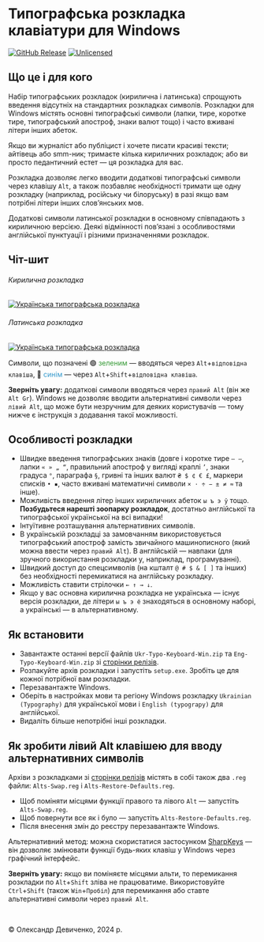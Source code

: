 # Типографська розкладка клавіатури для&#160;Windows
[![GitHub Release](https://img.shields.io/github/v/release/devich/typokbd)](https://github.com/devich/typokbd/releases/latest)
[![Unlicensed](https://img.shields.io/github/license/devich/typokbd?color=gold)](https://github.com/devich/typokbd/blob/main/LICENSE)


## Що це і для кого
Набір типографських розкладок (кирилична і латинська) спрощують введення відсутніх на стандартних розкладках символів. Розкладки для Windows містять основні типографські символи (лапки, тире, коротке тире, типографський апостроф, знаки валют тощо) і часто вживані літери інших абеток.

Якщо ви журналіст або публіцист і хочете писати красиві тексти; айтівець або smm-ник; тримаєте кілька кириличних розкладок; або ви просто педантичний естет — ця розкладка для вас.

Розкладка дозволяє легко вводити додаткові типографські символи через клавішу `Alt`, а також позбавляє необхідності тримати ще одну розкладку (наприклад, російську чи білоруську) в разі якщо вам потрібні літери інших слов’янських мов.

Додаткові символи латинської розкладки в основному співпадають з кириличною версією. Деякі відмінності пов’язані з особливостями англійської пунктуації і різними призначеннями розкладок.

## Чіт-шит
###### Кирилична розкладка
[![Українська типографська розкладка](assets/img/ukrainian-layout.png)](assets/img/ukrainian-layout.png)
###### Латинська розкладка
[![Українська типографська розкладка](assets/img/english-layout.png)](assets/img/english-layout.png)

Символи, що позначені <span class="ignore">🟢</span> <span style="color: #339933">зеленим</span> — вводяться через `Alt`+`відповідна клавіша`, <span class="ignore">🔵</span> <span style="color: #3399cc">синім</span> — через `Alt`+`Shift`+`відповідна клавіша`.

__Зверніть увагу:__ додаткові символи вводяться через `правий Alt` (він же `Alt Gr`). Windows не дозволяє вводити альтернативні символи через `лівий Alt`, що може бути незручним для деяких користувачів — тому нижче є інструкція з додавання такої можливості.


## Особливості розкладки
- Швидке введення типографських знаків (довге і коротке тире `— –`, лапки `« » „ “`, правильний апостроф у вигляді краплі `’`, знаки градуса `°`, параграфа `§`, гривні та інших валют `₴ $ ¢ € £`, маркери списків `• ▪`, часто вживані математичні символи `× ⋅ ÷ − ± ≠ ≈` та інше).
- Можливість введення літер інших кириличних абеток `ы ъ э ў` тощо. __Позбудьтеся нарешті зоопарку розкладок__, достатньо англійської та типографської української на всі випадки!
- Інтуїтивне розташування альтернативних символів.
- В українській розкладці за замовчанням використовується типографський апостроф замість звичайного машинописного (який можна ввести через `правий Alt`). В англійській — навпаки (для зручного використання розкладки у, наприклад, програмуванні).
- Швидкий доступ до спецсимволів (на кшталт `@ # $ & [ ]` та інших) без необхідності перемикатися на англійську розкладку.
- Можливість ставити стрілочки `← ↑ → ↓`.
- Якщо у вас основна кирилична розкладка не українська — існує версія розкладки, де літери `ы ъ э ё` знаходяться в основному наборі, а українські — в альтернативному.


## Як встановити
- Завантажте останні версії файлів `Ukr-Typo-Keyboard-Win.zip` та `Eng-Typo-Keyboard-Win.zip` зі [сторінки релізів](https://github.com/devich/typokbd/releases/latest).
- Розпакуйте архів розкладки і запустіть `setup.exe`. Зробіть це для кожної потрібної вам розкладки.
- Перезавантажте Windows.
- Оберіть в настройках мови та регіону Windows розкладку `Ukrainian (Typography)` для української мови і `English (typograpy)` для англійської.
- Видаліть більше непотрібні інші розкладки.


## Як зробити лівий Alt клавішею для вводу альтернативних символів
Архіви з розкладками зі [сторінки релізів](https://github.com/devich/typokbd/releases/latest) містять в собі також два `.reg` файли: `Alts-Swap.reg` і `Alts-Restore-Defaults.reg`.

- Щоб поміняти місцями функції правого та лівого `Alt` — запустіть `Alts-Swap.reg`.
- Щоб повернути все як і було — запустіть `Alts-Restore-Defaults.reg`.
- Після внесення змін до реєстру перезавантажте Windows.

Альтернативний метод: можна скористатися застосунком [SharpKeys](https://github.com/randyrants/sharpkeys) — він дозволяє змінювати функції будь-яких клавіш у Windows через графічний інтерфейс.

__Зверніть увагу:__ якщо ви поміняєте місцями альти, то перемикання розкладки по `Alt`+`Shift` зліва не працюватиме. Використовуйте `Ctrl`+`Shift` (також `Win`+`Пробіл`) для перемикання або ставте альтернативні символи через `правий Alt`.

&nbsp;

© Олександр Девиченко, 2024 р.
